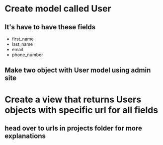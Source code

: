 #  Create model called User
## It's have to have these fields
- first_name 
- last_name 
- email
- phone_number

## Make two object with User model using admin site

# Create a view that returns Users objects with specific url for all fields 
## head over to urls in projects folder for more explanations
